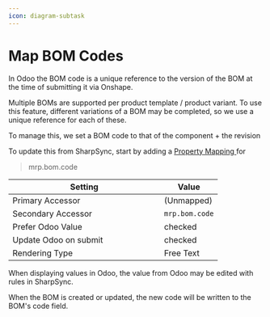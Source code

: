 ```yaml
---
icon: diagram-subtask
---
```


# Map BOM Codes

In Odoo the BOM code is a unique reference to the version of the BOM at the time of submitting it via Onshape.

Multiple BOMs are supported per product template / product variant. To use this feature, different variations of a BOM may be completed, so we use a unique reference for each of these.

To manage this, we set a BOM code to that of the component + the revision

To update this from SharpSync, start by adding a [Property Mapping ](../../../fundamentals/property-mappings/)for&#x20;

> mrp.bom.code

<table><thead><tr><th width="284">Setting</th><th>Value</th></tr></thead><tbody><tr><td>Primary Accessor</td><td>(Unmapped)</td></tr><tr><td>Secondary Accessor</td><td><code>mrp.bom.code</code></td></tr><tr><td>Prefer Odoo Value</td><td>checked</td></tr><tr><td>Update Odoo on submit</td><td>checked</td></tr><tr><td>Rendering Type</td><td>Free Text</td></tr></tbody></table>

When displaying values in Odoo, the value from Odoo may be edited with rules in SharpSync.

When the BOM is created or updated, the new code will be written to the BOM's code field.
